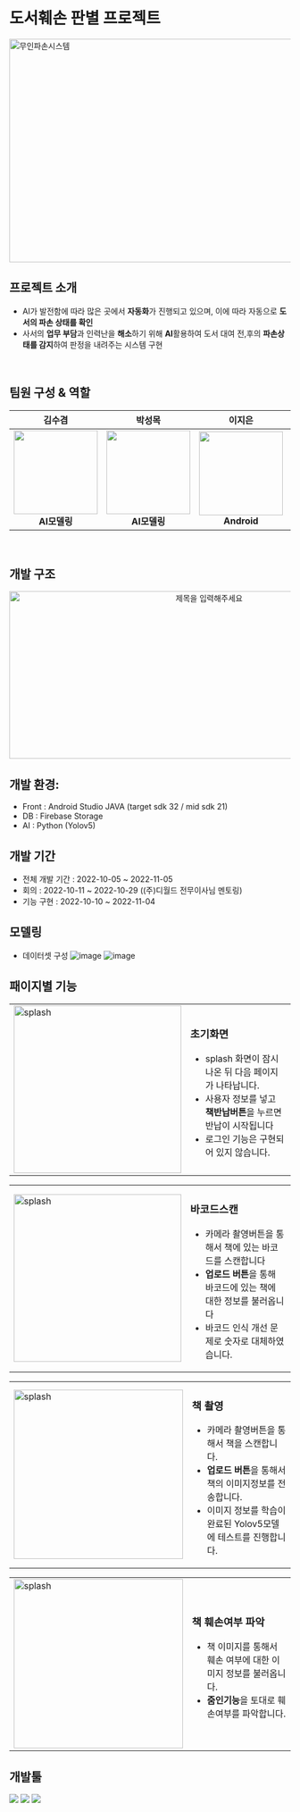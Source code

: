 # **도서훼손 판별 프로젝트**
<img src="https://github.com/user-attachments/assets/b67cf068-bdc0-48e4-aa53-c522824307a7" alt ="무인파손시스템" width = "600" height="400">

## 프로젝트 소개
- AI가 발전함에 따라 많은 곳에서 **자동화**가 진행되고 있으며, 이에 따라 자동으로 **도서의 파손 상태를 확인**
- 사서의 **업무 부담**과 인력난을 **해소**하기 위해  **AI**활용하여 도서 대여 전,후의 **파손상태를 감지**하여 판정을 내려주는 시스템 구현
</br>

## 팀원 구성 & 역할
<div align="center">


| **김수겸** | **박성목** | **이지은** | **조형석** |
| :------: |  :------: | :------: | :------: |
| <img src="https://github.com/user-attachments/assets/e553fca2-ffae-421f-8e77-bed2e1a7bf32" height=150 width=150> <br/>  **AI모델링** | <img src="https://github.com/user-attachments/assets/c1d237ad-1685-44a5-b476-b0da86dcdaef" height=150 width=150> <br/> **AI모델링** |<img src="https://github.com/user-attachments/assets/0ce22f69-4444-4923-85c2-896217f7dcc5" height=150 width=150> <br/> **Android**| <img src="https://github.com/user-attachments/assets/5abd2834-0221-477f-a75e-ee580d22c1f0" height=150 width=150> <br/> **Android**|

</div>
<br>

## 개발 구조
<div align="center">
  <img src="https://github.com/user-attachments/assets/796de08d-aec1-4619-9aae-5dabddd34f00" alt="제목을 입력해주세요" width="700" height="300">
</div>

## 개발 환경:
- Front : Android Studio JAVA (target sdk 32 / mid sdk 21)
- DB :  Firebase Storage
- AI : Python (Yolov5)

## 개발 기간 
- 전체 개발 기간 : 2022-10-05 ~ 2022-11-05
- 회의 :  2022-10-11 ~ 2022-10-29 ((주)디월드 전무이사님 멘토링) 
- 기능 구현 : 2022-10-10 ~ 2022-11-04

## 모델링 
- 데이터셋 구성
![image](https://github.com/user-attachments/assets/4b1ee16b-39b2-44a1-9ce0-89de0fd1661d)
![image](https://github.com/user-attachments/assets/8048473c-87e8-4caf-90ea-1a5e308e768c)

## 패이지별 기능

<table>
  <tr>
    <td><img src="https://github.com/user-attachments/assets/d4ed2685-19f4-49de-9257-f39e5ea26b43" alt="splash" width="300"/></td>
    <td>
      <h3>초기화면</h3>
      <ul>
        <li>splash 화면이 잠시 나온 뒤 다음 페이지가 나타납니다.</li>
        <li>사용자 정보를 넣고 <b>책반납버튼</b>을 누르면 반납이 시작됩니다</li>
        <li>로그인 기능은 구현되어 있지 않습니다.</li>
      </ul>
    </td>
  </tr>
</table>


<table>
  <tr>
    <td><img src="https://github.com/user-attachments/assets/8cf62ff1-6661-40b6-9690-ecaafc93123c" alt="splash" width="300"/></td>
    <td>
      <h3>바코드스캔</h3>
      <ul>
        <li>카메라 촬영버튼을 통해서 책에 있는 바코드를 스캔합니다</li>
        <li><b>업로드 버튼</b>을 통해 바코드에 있는 책에 대한 정보를 불러옵니다</li>
        <li>바코드 인식 개선 문제로 숫자로 대체하였습니다.</li>
      </ul>
    </td>
  </tr>
</table>

<table>
  <tr>
    <td><img src="https://github.com/user-attachments/assets/20b6d594-4bba-44a3-936a-4a5c99cf281e" alt="splash" width="303"/></td>
    <td>
      <h3>책 촬영</h3>
      <ul>
        <li>카메라 촬영버튼을 통해서 책을 스캔합니다.</li>
        <li><b>업로드 버튼</b>을 통해서 책의 이미지정보를 전송합니다.</li>
        <li>이미지 정보를 학습이 완료된 Yolov5모델에 테스트를 진행합니다.</li>
      </ul>
    </td>
  </tr>
</table>

<table>
  <tr>
    <td><img src="https://github.com/user-attachments/assets/d68bca12-193f-413e-875a-081f070f8fa9" alt="splash" width="303"/></td>
    <td>
      <h3>책 훼손여부 파악</h3>
      <ul>
        <li>책 이미지를 통해서 훼손 여부에 대한 이미지 정보를 불러옵니다.</li>
        <li><b>줌인기능</b>을 토대로 훼손여부를 파악합니다.</li>
      </ul>
    </td>
  </tr>
</table>

## 개발툴
<img src="https://img.shields.io/badge/Android Studio-3DDC84?style=flat-square&logo=Android Studio&logoColor=white"/> <img src="https://img.shields.io/badge/java-007396?style=flat-square&logo=java&logoColor=white"/>
<img src="https://img.shields.io/badge/Firebase-FFCA28?style=flat-square&logo=firebase&logoColor=white"/>
